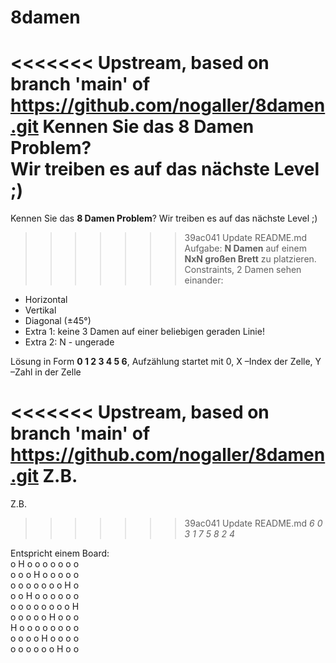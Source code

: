 # 8damen
<<<<<<< Upstream, based on branch 'main' of https://github.com/nogaller/8damen.git
Kennen Sie das **8 Damen Problem**?  
Wir treiben es auf das nächste Level ;)  
=======
Kennen Sie das **8 Damen Problem**? 
Wir treiben es auf das nächste Level ;) 
>>>>>>> 39ac041 Update README.md
Aufgabe: **N Damen** auf einem **NxN großen Brett** zu platzieren.
Constraints, 2 Damen sehen einander: 
*	Horizontal
*	Vertikal
*	Diagonal (±45°) 
*	Extra 1: keine 3 Damen auf einer beliebigen geraden Linie!
*	Extra 2: N - ungerade
 
Lösung in Form **0 1 2 3 4 5 6**, Aufzählung startet mit 0, X –Index der Zelle, Y –Zahl in der Zelle 

<<<<<<< Upstream, based on branch 'main' of https://github.com/nogaller/8damen.git
Z.B.  
=======
Z.B. 
>>>>>>> 39ac041 Update README.md
*6 0 3 1 7 5 8 2 4*

Entspricht einem Board:  
o H o o o o o o o  
o o o H o o o o o  
o o o o o o o H o  
o o H o o o o o o  
o o o o o o o o H  
o o o o o H o o o  
H o o o o o o o o  
o o o o H o o o o  
o o o o o o H o o  
